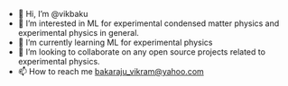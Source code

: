 - 👋 Hi, I’m @vikbaku
- 👀 I’m interested in ML for experimental condensed matter physics and experimental physics in general.
- 🌱 I’m currently learning ML for experimental physics
- 💞️ I’m looking to collaborate on any open source projects related to experimental physics.
- 📫 How to reach me bakaraju_vikram@yahoo.com

<!---
vikbaku/vikbaku is a ✨ special ✨ repository because its `README.md` (this file) appears on your GitHub profile.
You can click the Preview link to take a look at your changes.
--->
